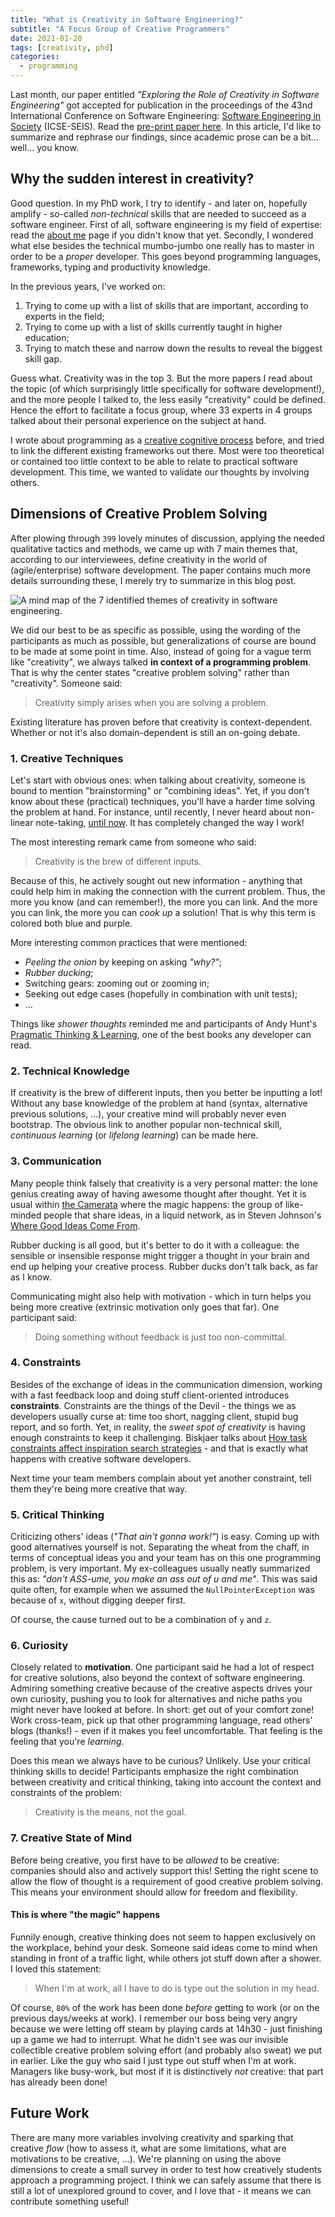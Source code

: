 ```yaml
---
title: "What is Creativity in Software Engineering?"
subtitle: "A Focus Group of Creative Programmers"
date: 2021-01-20
tags: [creativity, phd]
categories:
  - programming
---
```


Last month, our paper entitled _"Exploring the Role of Creativity in Software Engineering"_ got accepted for publication in the proceedings of the 43nd International Conference on Software Engineering: [Software Engineering in Society](https://conf.researchr.org/track/icse-2021/icse-2021-Software-Engineering-in-Society) (ICSE-SEIS). Read the [pre-print paper here](https://arxiv.org/abs/2101.00837). In this article, I'd like to summarize and rephrase our findings, since academic prose can be a bit... well... you know. 

## Why the sudden interest in creativity? 

Good question. In my PhD work, I try to identify - and later on, hopefully amplify - so-called _non-technical_ skills that are needed to succeed as a software engineer. First of all, software engineering is my field of expertise: read the [about me](/about) page if you didn't know that yet. Secondly, I wondered what else besides the technical mumbo-jumbo one really has to master in order to be a _proper_ developer. This goes beyond programming languages, frameworks, typing and productivity knowledge. 

In the previous years, I've worked on:

1. Trying to come up with a list of skills that are important, according to experts in the field;
2. Trying to come up with a list of skills currently taught in higher education;
3. Trying to match these and narrow down the results to reveal the biggest skill gap.

Guess what. Creativity was in the top 3. But the more papers I read about the topic (of which surprisingly little specifically for software development!), and the more people I talked to, the less easily "creativity" could be defined. Hence the effort to facilitate a focus group, where 33 experts in 4 groups talked about their personal experience on the subject at hand. 

I wrote about programming as a [creative cognitive process](/post/2019/10/creative-cognitive-processes/) before, and tried to link the different existing frameworks out there. Most were too theoretical or contained too little context to be able to relate to practical software development. This time, we wanted to validate our thoughts by involving others.

## Dimensions of Creative Problem Solving

After plowing through `399` lovely minutes of discussion, applying the needed qualitative tactics and methods, we came up with 7 main themes that, according to our interviewees, define creativity in the world of (agile/enterprise) software development. The paper contains much more details surrounding these, I merely try to summarize in this blog post. 

![](../creativity-mindmap.jpg "A mind map of the 7 identified themes of creativity in software engineering.")

We did our best to be as specific as possible, using the wording of the participants as much as possible, but generalizations of course are bound to be made at some point in time. Also, instead of going for a vague term like "creativity", we always talked **in context of a programming problem**. That is why the center states "creative problem solving" rather than "creativity". Someone said:

> Creativity simply arises when you are solving a problem. 

Existing literature has proven before that creativity is context-dependent. Whether or not it's also domain-dependent is still an on-going debate. 

### 1. Creative Techniques

Let's start with obvious ones: when talking about creativity, someone is bound to mention "brainstorming" or "combining ideas". Yet, if you don't know about these (practical) techniques, you'll have a harder time solving the problem at hand. For instance, until recently, I never heard about non-linear note-taking, [until now](https://zettelkasten.de/introduction/). It has completely changed the way I work!

The most interesting remark came from someone who said:

> Creativity is the brew of different inputs. 

Because of this, he actively sought out new information - anything that could help him in making the connection with the current problem. Thus, the more you know (and can remember!), the more you can link. And the more you can link, the more you can _cook up_ a solution! That is why this term is colored both blue and purple.

More interesting common practices that were mentioned:

- _Peeling the onion_ by keeping on asking _"why?"_;
- _Rubber ducking_;
- Switching gears: zooming out or zooming in;
- Seeking out edge cases (hopefully in combination with unit tests);
- ... 

Things like _shower thoughts_ reminded me and participants of Andy Hunt's [Pragmatic Thinking & Learning](https://www.goodreads.com/book/show/3063393), one of the best books any developer can read. 

### 2. Technical Knowledge

If creativity is the brew of different inputs, then you better be inputting a lot! Without any base knowledge of the problem at hand (syntax, alternative previous solutions, ...), your creative mind will probably never even bootstrap. The obvious link to another popular non-technical skill, _continuous learning_ (or _lifelong learning_) can be made here. 

### 3. Communication

Many people think falsely that creativity is a very personal matter: the lone genius creating away of having awesome thought after thought. Yet it is usual within [the Camerata](https://jessitron.com/2020/12/26/purple-developer/) where the magic happens: the group of like-minded people that share ideas, in a liquid network, as in Steven Johnson's [Where Good Ideas Come From](https://www.goodreads.com/book/show/8034188). 

Rubber ducking is all good, but it's better to do it with a colleague: the sensible or insensible response might trigger a thought in your brain and end up helping your creative process. Rubber ducks don't talk back, as far as I know. 

Communicating might also help with motivation - which in turn helps you being more creative (extrinsic motivation only goes that far). One participant said:

> Doing something without feedback is just too non-committal.  

### 4. Constraints

Besides of the exchange of ideas in the communication dimension, working with a fast feedback loop and doing stuff client-oriented introduces **constraints**. Constraints are the things of the Devil - the things we as developers usually curse at: time too short, nagging client, stupid bug report, and so forth. Yet, in reality, the _sweet spot of creativity_ is having enough constraints to keep it challenging. Biskjaer talks about [How task constraints affect inspiration search strategies](https://link.springer.com/article/10.1007/s10798-019-09496-7) - and that is exactly what happens with creative software developers. 

Next time your team members complain about yet another constraint, tell them they're being more creative that way.

### 5. Critical Thinking

Criticizing others' ideas (_"That ain't gonna work!"_) is easy. Coming up with good alternatives yourself is not. Separating the wheat from the chaff, in terms of conceptual ideas you and your team has on this one programming problem, is very important. My ex-colleagues usually neatly summarized this as: _"don't ASS-ume, you make an ass out of u and me"_. This was said quite often, for example when we assumed the `NullPointerException` was because of `x`, without digging deeper first. 

Of course, the cause turned out to be a combination of `y` and `z`.

### 6. Curiosity

Closely related to **motivation**. One participant said he had a lot of respect for creative solutions, also beyond the context of software engineering. Admiring something creative because of the creative aspects drives your own curiosity, pushing you to look for alternatives and niche paths you might never have looked at before. In short: get out of your comfort zone! Work cross-team, pick up that other programming language, read others' blogs (thanks!) - even if it makes you feel uncomfortable. That feeling is the feeling that you're _learning_.

Does this mean we always have to be curious? Unlikely. Use your critical thinking skills to decide! Participants emphasize the right combination between creativity and critical thinking, taking into account the context and constraints of the problem:

> Creativity is the means, not the goal.

### 7. Creative State of Mind

Before being creative, you first have to be _allowed_ to be creative: companies should also and actively support this! Setting the right scene to allow the flow of thought is a requirement of good creative problem solving. This means your environment should allow for freedom and flexibility. 

#### This is where "the magic" happens

Funnily enough, creative thinking does not seem to happen exclusively on the workplace, behind your desk. Someone said ideas come to mind when standing in front of a traffic light, while others jot stuff down after a shower. I loved this statement:

> When I'm at work, all I have to do is type out the solution in my head.

Of course, `80%` of the work has been done _before_ getting to work (or on the previous days/weeks at work). 
I remember our boss being very angry because we were letting off steam by playing cards at 14h30 - just finishing up a game we had to interrupt. What he didn't see was our invisible collectible creative problem solving effort (and probably also sweat) we put in earlier. Like the guy who said I just type out stuff when I'm at work. Managers like busy-work, but most if it is distinctively _not_ creative: that part has already been done!

## Future Work

There are many more variables involving creativity and sparking that creative _flow_ (how to assess it, what are some limitations, what are motivations to be creative, ...). We're planning on using the above dimensions to create a small survey in order to test how creatively students approach a programming project. I think we can safely assume that there is still a lot of unexplored ground to cover, and I love that - it means we can contribute something useful! 